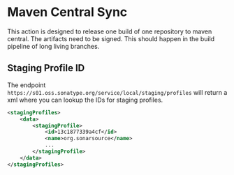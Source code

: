 # Maven Central Sync

This action is designed to release one build of one repository to maven central.
The artifacts need to be signed. This should happen in the build pipeline of long living branches.

## Staging Profile ID
The endpoint `https://s01.oss.sonatype.org/service/local/staging/profiles` will return a xml where you can lookup the IDs for staging profiles.
```xml
<stagingProfiles>
    <data>
        <stagingProfile>
            <id>13c1877339a4cf</id>
            <name>org.sonarsource</name>
            ...
        </stagingProfile>
    </data>
</stagingProfiles>
```
